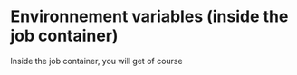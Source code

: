 # Environnement variables (inside the job container)

Inside the job container, you will get of course 